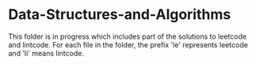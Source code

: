 # Data-Structures-and-Algorithms

This folder is in progress which includes part of the solutions to leetcode and lintcode.
For each file in the folder, the prefix 'le' represents leetcode and 'li' means lintcode.
